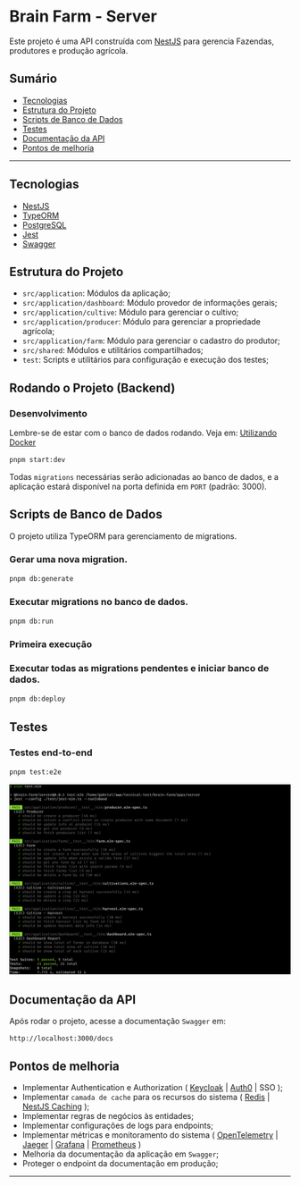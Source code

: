 # Brain Farm - Server

Este projeto é uma API construída com [NestJS](https://nestjs.com/) para gerencia Fazendas, produtores e produção agrícola.

## Sumário
- [Tecnologias](#tecnologias)
- [Estrutura do Projeto](#estrutura-do-projeto)
- [Scripts de Banco de Dados](#scripts-de-banco-de-dados)
- [Testes](#testes)
- [Documentação da API](#documentação-da-api)
- [Pontos de melhoria](#pontos-de-melhoria)
---

## Tecnologias
- [NestJS](https://nestjs.com/)
- [TypeORM](https://typeorm.io/)
- [PostgreSQL](https://www.postgresql.org/)
- [Jest](https://jestjs.io/pt-BR/)
- [Swagger](https://swagger.io/)

## Estrutura do Projeto

- `src/application`: Módulos da aplicação;
- `src/application/dashboard`: Módulo provedor de informações gerais;
- `src/application/cultive`: Módulo para gerenciar o cultivo;
- `src/application/producer`: Módulo para gerenciar a propriedade agrícola;
- `src/application/farm`: Módulo para gerenciar o cadastro do produtor;
- `src/shared`: Módulos e utilitários compartilhados;
- `test`: Scripts e utilitários para configuração e execução dos testes;

## Rodando o Projeto (Backend)

### Desenvolvimento
Lembre-se de estar com o banco de dados rodando. Veja em: [Utilizando Docker](#utilizando-docker)
```sh
pnpm start:dev
```
Todas `migrations` necessárias serão adicionadas ao banco de dados, e a aplicação estará disponível na porta definida em `PORT` (padrão: 3000).

## Scripts de Banco de Dados

O projeto utiliza TypeORM para gerenciamento de migrations.

### Gerar uma nova migration.

```sh
pnpm db:generate
```

### Executar migrations no banco de dados.

```sh
pnpm db:run
```
### Primeira execução
### Executar todas as migrations pendentes e iniciar banco de dados.

```sh
pnpm db:deploy
```

## Testes

### Testes end-to-end

```sh
pnpm test:e2e
```

![image](../../.github/images/jest-teste-print.png)

## Documentação da API

Após rodar o projeto, acesse a documentação `Swagger` em:

```
http://localhost:3000/docs
```
## Pontos de melhoria
- Implementar Authentication e Authorization ( [Keycloak](http://keycloak.org/) | [Auth0](https://auth0.com/) | SSO );
- Implementar `camada de cache` para os recursos do sistema ( [Redis](https://redis.io/) | [NestJS Caching](https://docs.nestjs.com/techniques/caching) );
- Implementar regras de negócios às entidades;
- Implementar configurações de logs para endpoints;
- Implementar métricas e monitoramento do sistema ( [OpenTelemetry](https://opentelemetry.io/) | [Jaeger](https://www.jaegertracing.io/) | [Grafana](https://grafana.com/) | [Prometheus](https://prometheus.io/) )
- Melhoria da documentação da aplicação em `Swagger`;
- Proteger o endpoint da documentação em produção;
---
